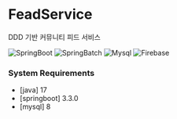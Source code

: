 # FeadService

DDD 기반 커뮤니티 피드 서비스

<!-- prettier-ignore-start -->
![SpringBoot](https://shields.io/badge/springboot-black?logo=springboot&style=for-the-badge%22)
![SpringBatch](https://shields.io/badge/springbatch-black?logo=spring&style=for-the-badge%22)
![Mysql](https://shields.io/badge/mysql-black?logo=mysql&style=for-the-badge%22)
![Firebase](https://shields.io/badge/firebase-black?logo=firebase&style=for-the-badge%22)
<!-- prettier-ignore-end -->

### System Requirements

- [java] 17
- [springboot] 3.3.0
- [mysql] 8
